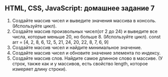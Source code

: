 ## HTML, CSS, JavaScript: домашнее задание 7

1) Создайте массив чисел и выведите значения массива в консоль. (Используйте цикл).
2) Создайте массив произвольных чисел(от 2 до 24) и выведите все числа, которые меньше 20, но больше 8. (Используйте цикл).
const arr = [4, 2, 8, 6, 12, 5, 21, 24, 20, 22, 8, 7, 6, 9]
3) Создайте массив чисел и найдите минимальное значение.
4) Создайте массив чисел и обновите значение элемента по индексу. 
5) Создайте массив слов. Найдите самое длинное слово в массиве. (У строк, также как и у массивов, есть свойство length, которое измеряет длину строки).